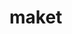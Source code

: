 # maket
<!DOCTYPE html>
<html lang="en">
<head>
	<meta charset="UTF-8">
	<title>Document</title>
	<meta name="viewport" content="width=device-width initial-scale=1">
	<script src="https://ajax.googleapis.com/ajax/libs/jquery/2.2.4/jquery.min.js"></script>
	<link rel="stylesheet" href="https://maxcdn.bootstrapcdn.com/bootstrap/3.3.7/css/bootstrap.min.css" integrity="sha384-BVYiiSIFeK1dGmJRAkycuHAHRg32OmUcww7on3RYdg4Va+PmSTsz/K68vbdEjh4u" crossorigin="anonymous">
	<script src="https://maxcdn.bootstrapcdn.com/bootstrap/3.3.7/js/bootstrap.min.js" integrity="sha384-Tc5IQib027qvyjSMfHjOMaLkfuWVxZxUPnCJA7l2mCWNIpG9mGCD8wGNIcPD7Txa" crossorigin="anonymous"></script>
	<link rel="stylesheet" type="text/css" href="css/style1.css">
</head>
<body>
</body>
</html>
